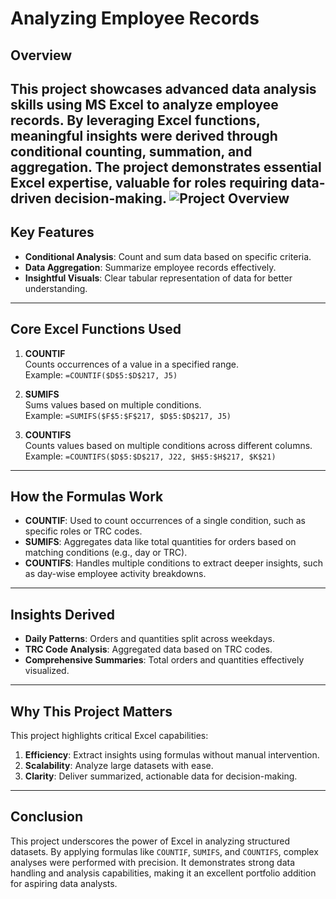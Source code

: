 # **Analyzing Employee Records**

## **Overview**
This project showcases advanced data analysis skills using MS Excel to analyze employee records. By leveraging Excel functions, meaningful insights were derived through conditional counting, summation, and aggregation. The project demonstrates essential Excel expertise, valuable for roles requiring data-driven decision-making.
![Project Overview](images/employee-records-overview.png)
---

## **Key Features**
- **Conditional Analysis**: Count and sum data based on specific criteria.
- **Data Aggregation**: Summarize employee records effectively.
- **Insightful Visuals**: Clear tabular representation of data for better understanding.

---

## **Core Excel Functions Used**
1. **COUNTIF**  
   Counts occurrences of a value in a specified range.  
   Example: `=COUNTIF($D$5:$D$217, J5)`  

2. **SUMIFS**  
   Sums values based on multiple conditions.  
   Example: `=SUMIFS($F$5:$F$217, $D$5:$D$217, J5)`  

3. **COUNTIFS**  
   Counts values based on multiple conditions across different columns.  
   Example: `=COUNTIFS($D$5:$D$217, J22, $H$5:$H$217, $K$21)`  

---

## **How the Formulas Work**
- **COUNTIF**: Used to count occurrences of a single condition, such as specific roles or TRC codes.  
- **SUMIFS**: Aggregates data like total quantities for orders based on matching conditions (e.g., day or TRC).  
- **COUNTIFS**: Handles multiple conditions to extract deeper insights, such as day-wise employee activity breakdowns.

---

## **Insights Derived**
- **Daily Patterns**: Orders and quantities split across weekdays.  
- **TRC Code Analysis**: Aggregated data based on TRC codes.  
- **Comprehensive Summaries**: Total orders and quantities effectively visualized.

---

## **Why This Project Matters**
This project highlights critical Excel capabilities:
1. **Efficiency**: Extract insights using formulas without manual intervention.  
2. **Scalability**: Analyze large datasets with ease.  
3. **Clarity**: Deliver summarized, actionable data for decision-making.

---

## **Conclusion**
This project underscores the power of Excel in analyzing structured datasets. By applying formulas like `COUNTIF`, `SUMIFS`, and `COUNTIFS`, complex analyses were performed with precision. It demonstrates strong data handling and analysis capabilities, making it an excellent portfolio addition for aspiring data analysts.

